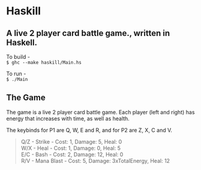 # Haskill
## A live 2 player card battle game., written in Haskell. 

To build -  
`$ ghc --make haskill/Main.hs`

To run -  
`$ ./Main`

## The Game

The game is a live 2 player card battle game. Each player (left and right) has energy that increases with time, as well as health.

The keybinds for P1 are Q, W, E and R, and for P2 are Z, X, C and V.

> Q/Z - Strike - Cost: 1, Damage: 5, Heal: 0  
> W/X - Heal - Cost: 1, Damage: 0, Heal: 5  
> E/C - Bash - Cost: 2, Damage: 12, Heal: 0  
> R/V - Mana Blast - Cost: 5, Damage: 3xTotalEnergy, Heal: 12  